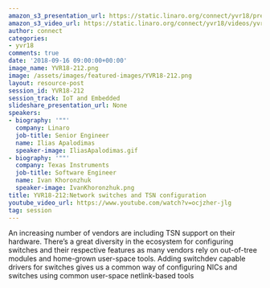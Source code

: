 ```yaml
---
amazon_s3_presentation_url: https://static.linaro.org/connect/yvr18/presentations/yvr18-212.pdf
amazon_s3_video_url: https://static.linaro.org/connect/yvr18/videos/yvr18-212.mp4
author: connect
categories:
- yvr18
comments: true
date: '2018-09-16 09:00:00+00:00'
image_name: YVR18-212.png
image: /assets/images/featured-images/YVR18-212.png
layout: resource-post
session_id: YVR18-212
session_track: IoT and Embedded
slideshare_presentation_url: None
speakers:
- biography: '""'
  company: Linaro
  job-title: Senior Engineer
  name: Ilias Apalodimas
  speaker-image: IliasApalodimas.gif
- biography: '""'
  company: Texas Instruments
  job-title: Software Engineer
  name: Ivan Khoronzhuk
  speaker-image: IvanKhoronzhuk.png
title: YVR18-212:Network switches and TSN configuration
youtube_video_url: https://www.youtube.com/watch?v=ocjzher-jlg
tag: session
---
```


An increasing number of vendors are including TSN support on their hardware.
There’s a great diversity in the ecosystem for configuring switches and their respective features as many vendors rely on out-of-tree modules and home-grown user-space tools.
Adding switchdev capable drivers for switches gives us a common way of configuring NICs and switches using common user-space netlink-based tools